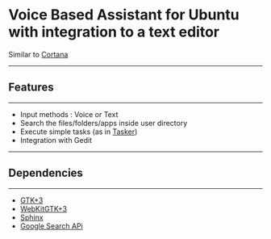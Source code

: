 Voice Based Assistant for Ubuntu with integration to a text editor
====================
Similar to [Cortana](https://en.wikipedia.org/wiki/Cortana_%28software%29)

---------------------

## Features

---------------------
* Input methods : Voice or Text
* Search the files/folders/apps inside user directory
* Execute simple tasks (as in [Tasker](https://play.google.com/store/apps/details?id=net.dinglisch.android.taskerm&hl=en))
* Integration with Gedit

---------------------

## Dependencies

---------------------
* [GTK+3](https://developer.gnome.org/gtk3/stable/)
* [WebKitGTK+3](http://webkitgtk.org/)
* [Sphinx](http://cmusphinx.sourceforge.net/)
* [Google Search APi](https://developers.google.com/custom-search/)